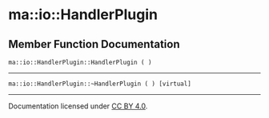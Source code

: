 ma::io::HandlerPlugin
=====================

Member Function Documentation
-----------------------------

    ma::io::HandlerPlugin::HandlerPlugin ( )

------------------------------------------------------------------------

    ma::io::HandlerPlugin::~HandlerPlugin ( ) [virtual]

------------------------------------------------------------------------

Documentation licensed under [CC BY 4.0](https://creativecommons.org/licenses/by/4.0/).


